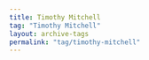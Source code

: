 ```yaml
---
title: Timothy Mitchell
tag: "Timothy Mitchell"
layout: archive-tags
permalink: "tag/timothy-mitchell"
---
```

